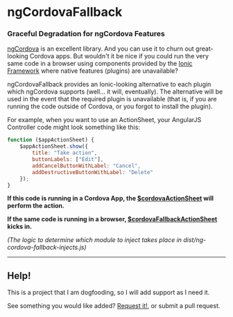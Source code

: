 # ngCordovaFallback
### Graceful Degradation for ngCordova Features

[ngCordova](https://github.com/driftyco/ng-cordova) is an excellent library.  And you can use it to churn out great-looking Cordova apps.  But wouldn't it be nice if you could run the very same code in a browser using components provided by the [Ionic Framework](http://ionicframework.com/) where native features (plugins) are unavailable?

ngCordovaFallback provides an Ionic-looking alternative to each plugin which ngCordova supports (well... it will, eventually).  The alternative will be used in the event that the required plugin is unavailable (that is, if you are running the code outside of Cordova, or you forgot to install the plugin).

For example, when you want to use an ActionSheet, your AngularJS Controller code might look something like this:
``` javascript
function ($appActionSheet) {
	$appActionSheet.show({
		title: "Take action",
		buttonLabels: ["Edit"],
		addCancelButtonWithLabel: "Cancel",
		addDestructiveButtonWithLabel: "Delete"
	});
}
```
**If this code is running in a Cordova App, the [$cordovaActionSheet](https://github.com/driftyco/ng-cordova/blob/master/src/plugins/actionSheet.js) will perform the action.**

**If the same code is running in a browser, [$cordovaFallbackActionSheet](https://github.com/pmn4/ng-cordova-fallback/blob/master/src/plugins/actionSheet.js) kicks in.**

_(The logic to determine which module to inject takes place in dist/ng-cordova-fallback-injects.js)_

---

## Help!

This is a project that I am dogfooding, so I will add support as I need it.

See something you would like added?  [Request it!](https://github.com/pmn4/ng-cordova-fallback/issues/new), or submit a pull request.
